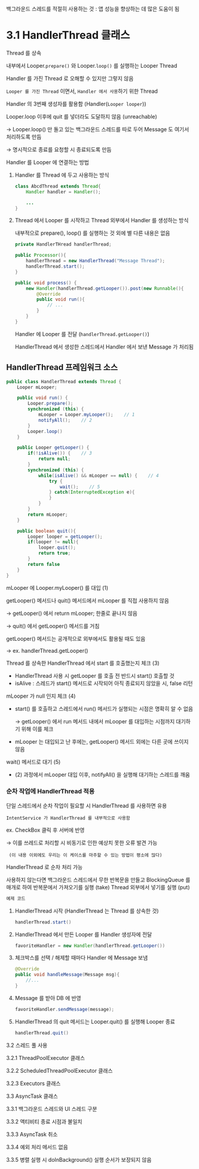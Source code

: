 백그라운드 스레드를 적절히 사용하는 것 : 앱 성능을 향상하는 데 많은 도움이 됨

# 3.1 HandlerThread 클래스

Thread 를 상속

내부에서 Looper.`prepare()` 와 Looper.`loop()` 를 실행하는 Looper Thread

Handler 를 가진 Thread 로 오해할 수 있지만 그렇지 않음

`Looper 를 가진 Thread` 이면서, `Handler 에서 사용`하기 위한 Thread

Handler 의 3번째 생성자를 활용함 (Handler(`Looper looper`))

Looper.loop 이후에 quit 를 넣더라도 도달하지 않음 (unreachable)

→ Looper.loop() 만 돌고 있는 백그라운드 스레드를 따로 두어 Message 도 여기서 처리하도록 만듬

→ 명시적으로 종료를 요청할 시 종료되도록 만듬

Handler 를 Looper 에 연결하는 방법

1. Handler 를 Thread 에 두고 사용하는 방식

    ```java
    class AbcdThread extends Thread{
    	Handler handler = Handler();

    	...
    }
    ```

2. Thread 에서 Looper 를 시작하고 Thread 외부에서 Handler 를 생성하는 방식

    내부적으로 prepare(), loop() 를 실행하는 것 외에 별 다른 내용은 없음

    ```java
    private HandlerTHread handlerThread;

    public Processor(){
    	handlerThread = new HandlerThread("Message Thread");
    	handlerThread.start();
    }

    public void process() {
    	new Handler(handlerThread.getLooper()).post(new Runnable(){
    		@Override
    		public void run(){
    			// ...
    		}
    	}
    }
    ```

    Handler 에 Looper 를 전달 (`handlerThread.getLooper()`)

    HandlerThread 에서 생성한 스레드에서 Handler 에서 보낸 Message 가 처리됨

## HandlerThread 프레임워크 소스

```java
public class HandlerThread extends Thread {
	Looper mLooper;

	public void run() {
		Looper.prepare();
		synchronized (this) {
			mLooper = Looper.myLooper();    // 1
			notifyAll();    // 2
		}
		Looper.loop()
	}

	public Looper getLooper() {
		if(!isAlive()) {    // 3
			return null;
		}
		synchronized (this) {
			while(isAlive() && mLooper == null) {    // 4
				try {
					wait();    // 5
				} catch(InterruptedException e){
				}
			}
		}
		return mLooper;
	}

	public boolean quit(){
		Looper looper = getLooper();
		if(looper != null){
			looper.quit();
			return true;
		}
		return false
	}
}
```

mLooper 에 Looper.myLooper() 를 대입 (1)

getLooper() 메서드나 quit() 메서드에서 mLooper 를 직접 사용하지 않음

→ getLooper() 에서 return mLooper; 한줄로 끝나지 않음

→ quit() 에서 getLooper() 메서드를 거침

getLooper() 메서드는 공개적으로 외부에서도 활용될 때도 있음

→ ex. handlerThread.getLooper()

Thread 를 상속한 HandlerThread 에서 start 를 호출했는지 체크 (3)

- HandlerThread 사용 시 getLooper 를 호출 전 반드시 start() 호출할 것
- isAlive : 스레드가 start() 메서드로 시작되어 아직 종료되지 않았을 시, false 리턴

mLooper 가 null 인지 체크 (4)

- start() 를 호출하고 스레드에서 run() 메서드가 실행되는 시점은 명확히 알 수 없음

    → getLooper() 에서 run 메서드 내에서 mLooper 를 대입하는 시점까지 대기하기 위해 이를 체크

- mLooper 는 대입되고 난 후에는, getLooper() 메서드 외에는 다른 곳에 쓰이지 않음

wait() 메서드로 대기 (5)

- (2) 과정에서 mLooper 대입 이후, notifyAll() 을 실행해 대기하는 스레드를 깨움

### 순차 작업에 HandlerThread 적용

단일 스레드에서 순차 작업이 필요할 시 HandlerThread 를 사용하면 유용
```
IntentService 가 HandlerThread 를 내부적으로 사용함
```
ex. CheckBox 클릭 후 서버에 반영

→ 이를 쓰레드로 처리할 시 비동기로 인한 예상치 못한 오류 발견 가능

     (이 내용 이외에도 우리는 이 케이스를 마주할 수 있는 방법이 평소에 많다)

HandlerThread 로 순차 처리 가능

사용하지 않는다면 백그라운드 스레드에서 무한 반복문을 만들고
BlockingQueue 를 매개로 하여 반복문에서 가져오기를 실행 (take)
Thread 외부에서 넣기를 실행 (put)

```java
예제 코드
```

1. HandlerThread 시작 (HandlerThread 는 Thread 를 상속한 것)

    ```java
    handlerThread.start()
    ```

2. HandlerThread 에서 만든 Looper 를 Handler 생성자에 전달

    ```java
    favoriteHandler = new Handler(handlerThread.getLooper())
    ```

3. 체크박스를 선택 / 해제할 때마다 Handler 에 Message 보냄

    ```java
    @Override
    public void handleMessage(Message msg){
    	//...
    }
    ```

4. Message 를 받아 DB 에 반영

    ```java
    favoriteHandler.sendMessage(message);
    ```

5. HandlerThread 의 quit 메서드는 Looper.quit() 를 실행해 Looper 종료

    ```java
    handlerThread.quit()
    ```

3.2 스레드 풀 사용

3.2.1 ThreadPoolExecutor 클래스

3.2.2 ScheduledThreadPoolExecutor 클래스

3.2.3 Executors 클래스

3.3 AsyncTask 클래스

3.3.1 백그라운드 스레드와 UI 스레드 구분

3.3.2 액티비티 종료 시점과 불일치

3.3.3 AsyncTask 취소

3.3.4 예외 처리 메서드 없음

3.3.5 병렬 실행 시 doInBackground() 실행 순서가 보장되지 않음
